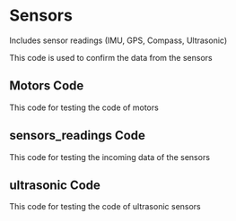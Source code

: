 # Sensors

Includes sensor readings (IMU, GPS, Compass, Ultrasonic)

This code is used to confirm the data from the sensors

## Motors Code
This code for testing the code of motors

## sensors_readings Code
This code for testing the incoming data of the sensors

## ultrasonic Code
This code for testing the code of ultrasonic sensors

